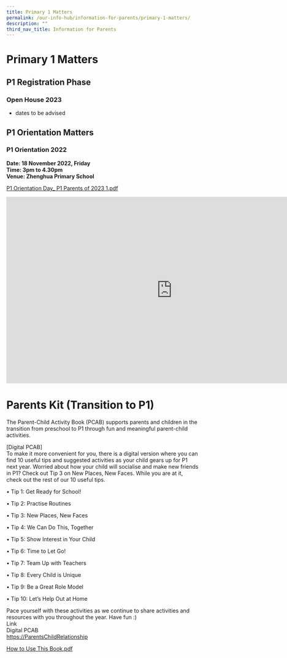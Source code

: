 ```yaml
---
title: Primary 1 Matters
permalink: /our-info-hub/information-for-parents/primary-1-matters/
description: ""
third_nav_title: Information for Parents
---
```

# Primary 1 Matters

## P1 Registration Phase


### Open House 2023

*   dates to be advised

## P1 Orientation Matters

### P1 Orientation 2022

**Date: 18 November 2022, Friday**<br>
**Time: 3pm to 4.30pm** <br>
**Venue: Zhenghua Primary School**<br>

[P1 Orientation Day\_ P1 Parents of 2023 1.pdf](/files/Our%20Info%20Hub/P1%20Orientation%20Day_%20P1%20Parents%20of%202023%201.pdf)

<iframe width="864" height="486" src="https://www.youtube.com/embed/DtwmZqbWaVE" title="Class of 2023 P1 orientation" frameborder="0" allow="accelerometer; autoplay; clipboard-write; encrypted-media; gyroscope; picture-in-picture" allowfullscreen></iframe>

Parents Kit (Transition to P1)
==============================

The Parent-Child Activity Book (PCAB) supports parents and children in the transition from preschool to P1 through fun and meaningful parent-child activities. 

\[Digital PCAB\]<br>
To make it more convenient for you, there is a digital version where you can find 10 useful tips and suggested activities as your child gears up for P1 next year. Worried about how your child will socialise and make new friends in P1? Check out Tip 3 on New Places, New Faces. While you are at it, check out the rest of our 10 useful tips.

  

• Tip 1: Get Ready for School! 

• Tip 2: Practise Routines

• Tip 3: New Places, New Faces

• Tip 4: We Can Do This, Together 

• Tip 5: Show Interest in Your Child 

• Tip 6: Time to Let Go! 

• Tip 7: Team Up with Teachers 

• Tip 8: Every Child is Unique

• Tip 9: Be a Great Role Model 

• Tip 10: Let’s Help Out at Home   

  

Pace yourself with these activities as we continue to share activities and resources with you throughout the year. Have fun :)<br>
Link <br>
Digital PCAB<br>
[https://ParentsChildRelationship](https://www.moe.gov.sg/parentkit?pt=Parent-Child%20Relationship)  

[How to Use This Book.pdf](/files/How%20to%20Use%20This%20Book.pdf)